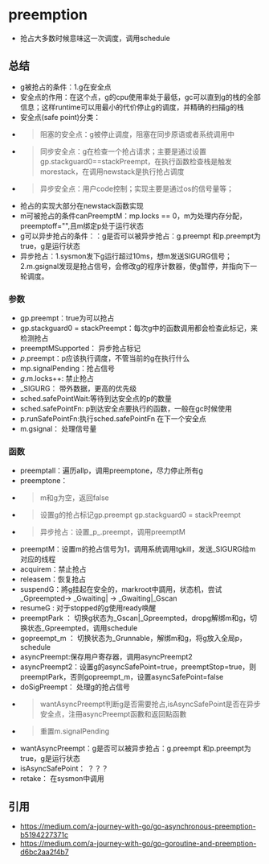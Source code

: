 # preemption
- 抢占大多数时候意味这一次调度，调用schedule
## 总结
- g被抢占的条件：1.g在安全点 
- 安全点的作用：在这个点，g的cpu使用率处于最低，gc可以直到g的栈的全部信息；这样runtime可以用最小的代价停止g的调度，并精确的扫描g的栈
- 安全点(safe point)分类：
- > 阻塞的安全点：g被停止调度，阻塞在同步原语或者系统调用中
- > 同步安全点：g在检查一个抢占请求；主要是通过设置gp.stackguard0==stackPreempt，在执行函数检查栈是触发morestack，在调用newstack是执行抢占调度
- > 异步安全点：用户code控制；实现主要是通过os的信号量等；
- 抢占的实现大部分在newstack函数实现
- m可被抢占的条件canPreemptM：mp.locks == 0，m为处理内存分配，preemptoff="",且m绑定p处于运行状态
- g可以异步抢占的条件：：g是否可以被异步抢占：g.preempt 和p.preempt为true，g是运行状态
- 异步抢占：1.sysmon发下g运行超过10ms，想m发送SIGURG信号；2.m.gsignal发现是抢占信号，会修改g的程序计数器，使g暂停，并指向下一轮调度。
### 参数
- gp.preempt：true为可以抢占
- gp.stackguard0 = stackPreempt：每次g中的函数调用都会检查此标记，来检测抢占
- preemptMSupported： 异步抢占标记
- _p_.preempt：p应该执行调度，不管当前的g在执行什么
- mp.signalPending：抢占信号
- _g_.m.locks++: 禁止抢占
- _SIGURG： 带外数据，更高的优先级
- sched.safePointWait:等待到达安全点的p的数量
- sched.safePointFn: p到达安全点要执行的函数，一般在gc时候使用
- p.runSafePointFn:执行sched.safePointFn 在下一个安全点
- m.gsignal： 处理信号量
### 函数
- preemptall：遍历allp，调用preemptone，尽力停止所有g
- preemptone：
- > m和g为空，返回false
- > 设置g的抢占标记gp.preempt gp.stackguard0 = stackPreempt
- > 异步抢占：设置_p_.preempt，调用preemptM
- preemptM：设置m的抢占信号为1，调用系统调用tgkill，发送_SIGURG给m对应的线程
- acquirem：禁止抢占
- releasem：恢复抢占
- suspendG：將g挂起在安全的，markroot中調用，状态机，尝试_Gpreempted-> _Gwaiting| -> _Gwaiting|_Gscan
- resumeG : 对于stopped的g使用ready唤醒
- preemptPark ： 切换g状态为_Gscan|_Gpreempted，dropg解绑m和g，切换状态_Gpreempted，调用schedule
- gopreempt_m ： 切换状态为_Grunnable，解绑m和g，将g放入全局p，schedule
- asyncPreempt:保存用户寄存器，调用asyncPreempt2
- asyncPreempt2：设置g的asyncSafePoint=true，preemptStop=true，则preemptPark，否则gopreempt_m，设置asyncSafePoint=false
- doSigPreempt： 处理g的抢占信号
- > wantAsyncPreempt判断g是否需要抢占,isAsyncSafePoint是否在异步安全点，注冊asyncPreempt函數和返回點函數
- > 重置m.signalPending
- wantAsyncPreempt：g是否可以被异步抢占：g.preempt 和p.preempt为true，g是运行状态
- isAsyncSafePoint： ？？？
- retake： 在sysmon中调用

## 引用
- https://medium.com/a-journey-with-go/go-asynchronous-preemption-b5194227371c
- https://medium.com/a-journey-with-go/go-goroutine-and-preemption-d6bc2aa2f4b7
